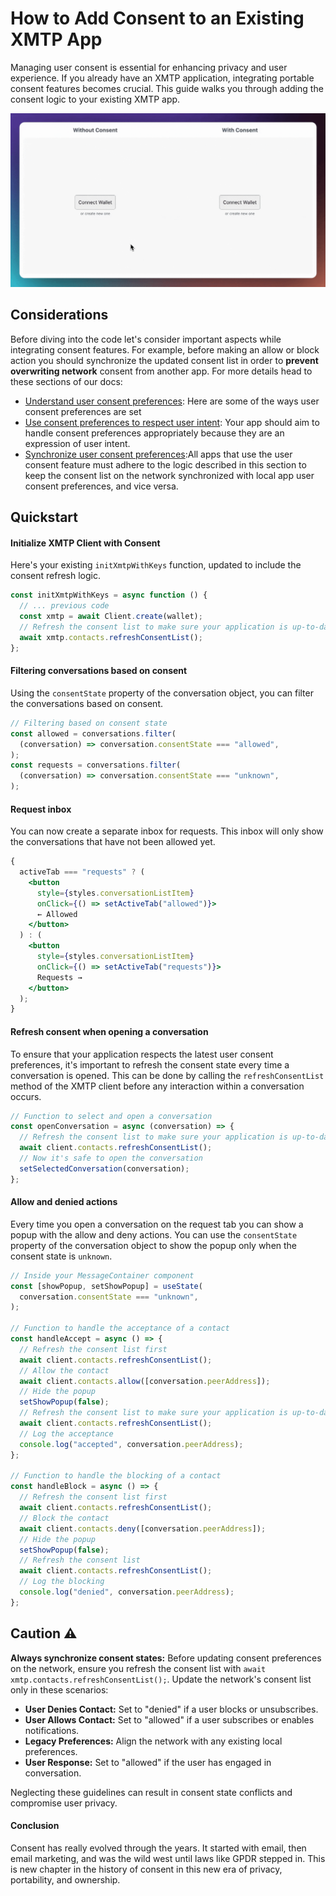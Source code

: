 # How to Add Consent to an Existing XMTP App

Managing user consent is essential for enhancing privacy and user experience. If you already have an XMTP application, integrating portable consent features becomes crucial. This guide walks you through adding the consent logic to your existing XMTP app.

![](video.gif)

## Considerations

Before diving into the code let's consider important aspects while integrating consent features. For example, before making an allow or block action you should synchronize the updated consent list in order to **prevent overwriting network** consent from another app. For more details head to these sections of our docs:

- [Understand user consent preferences](https://xmtp.org/docs/build/user-consent#understand-user-consent-preferences): Here are some of the ways user consent preferences are set
- [Use consent preferences to respect user intent](https://xmtp.org/docs/build/user-consent#use-consent-preferences-to-respect-user-intent): Your app should aim to handle consent preferences appropriately because they are an expression of user intent.
- [Synchronize user consent preferences](https://xmtp.org/docs/build/user-consent#synchronize-user-consent-preferences):All apps that use the user consent feature must adhere to the logic described in this section to keep the consent list on the network synchronized with local app user consent preferences, and vice versa.

## Quickstart

#### Initialize XMTP Client with Consent

Here's your existing `initXmtpWithKeys` function, updated to include the consent refresh logic.

```jsx
const initXmtpWithKeys = async function () {
  // ... previous code
  const xmtp = await Client.create(wallet);
  // Refresh the consent list to make sure your application is up-to-date with the network
  await xmtp.contacts.refreshConsentList();
};
```

#### Filtering conversations based on consent

Using the `consentState` property of the conversation object, you can filter the conversations based on consent.

```jsx
// Filtering based on consent state
const allowed = conversations.filter(
  (conversation) => conversation.consentState === "allowed",
);
const requests = conversations.filter(
  (conversation) => conversation.consentState === "unknown",
);
```

#### Request inbox

You can now create a separate inbox for requests. This inbox will only show the conversations that have not been allowed yet.

```jsx
{
  activeTab === "requests" ? (
    <button
      style={styles.conversationListItem}
      onClick={() => setActiveTab("allowed")}>
      ← Allowed
    </button>
  ) : (
    <button
      style={styles.conversationListItem}
      onClick={() => setActiveTab("requests")}>
      Requests →
    </button>
  );
}
```

#### Refresh consent when opening a conversation

To ensure that your application respects the latest user consent preferences, it's important to refresh the consent state every time a conversation is opened. This can be done by calling the `refreshConsentList` method of the XMTP client before any interaction within a conversation occurs.

```jsx
// Function to select and open a conversation
const openConversation = async (conversation) => {
  // Refresh the consent list to make sure your application is up-to-date with the network
  await client.contacts.refreshConsentList();
  // Now it's safe to open the conversation
  setSelectedConversation(conversation);
};
```

#### Allow and denied actions

Every time you open a conversation on the request tab you can show a popup with the allow and deny actions. You can use the `consentState` property of the conversation object to show the popup only when the consent state is `unknown`.

```jsx
// Inside your MessageContainer component
const [showPopup, setShowPopup] = useState(
  conversation.consentState === "unknown",
);

// Function to handle the acceptance of a contact
const handleAccept = async () => {
  // Refresh the consent list first
  await client.contacts.refreshConsentList();
  // Allow the contact
  await client.contacts.allow([conversation.peerAddress]);
  // Hide the popup
  setShowPopup(false);
  // Refresh the consent list to make sure your application is up-to-date with the network
  await client.contacts.refreshConsentList();
  // Log the acceptance
  console.log("accepted", conversation.peerAddress);
};

// Function to handle the blocking of a contact
const handleBlock = async () => {
  // Refresh the consent list first
  await client.contacts.refreshConsentList();
  // Block the contact
  await client.contacts.deny([conversation.peerAddress]);
  // Hide the popup
  setShowPopup(false);
  // Refresh the consent list
  await client.contacts.refreshConsentList();
  // Log the blocking
  console.log("denied", conversation.peerAddress);
};
```

## Caution :warning:

**Always synchronize consent states:** Before updating consent preferences on the network, ensure you refresh the consent list with `await xmtp.contacts.refreshConsentList();`. Update the network's consent list only in these scenarios:

- **User Denies Contact:** Set to "denied" if a user blocks or unsubscribes.
- **User Allows Contact:** Set to "allowed" if a user subscribes or enables notifications.
- **Legacy Preferences:** Align the network with any existing local preferences.
- **User Response:** Set to "allowed" if the user has engaged in conversation.

Neglecting these guidelines can result in consent state conflicts and compromise user privacy.

#### Conclusion

Consent has really evolved through the years. It started with email, then email marketing, and was the wild west until laws like GPDR stepped in. This is new chapter in the history of consent in this new era of privacy, portability, and ownership.
